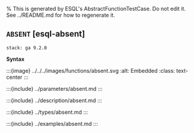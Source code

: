 % This is generated by ESQL's AbstractFunctionTestCase. Do not edit it. See ../README.md for how to regenerate it.

## `ABSENT` [esql-absent]
```{applies_to}
stack: ga 9.2.0
```

**Syntax**

:::{image} ../../../images/functions/absent.svg
:alt: Embedded
:class: text-center
:::


:::{include} ../parameters/absent.md
:::

:::{include} ../description/absent.md
:::

:::{include} ../types/absent.md
:::

:::{include} ../examples/absent.md
:::
